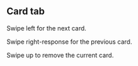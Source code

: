 ## Card tab

Swipe left for the next card.

Swipe right-response for the previous card.

Swipe up to remove the current card.
